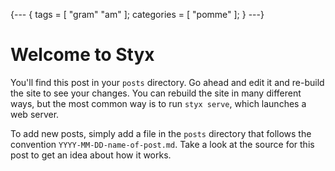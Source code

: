 {---
{
  tags = [ "gram" "am" ];
  categories = [ "pomme" ];
}
---}

# Welcome to Styx

You'll find this post in your `posts` directory. Go ahead and edit it and re-build the site to see your changes. You can rebuild the site in many different ways, but the most common way is to run `styx serve`, which launches a web server.

To add new posts, simply add a file in the `posts` directory that follows the convention `YYYY-MM-DD-name-of-post.md`. Take a look at the source for this post to get an idea about how it works.

